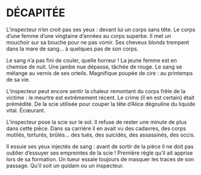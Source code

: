 # DÉCAPITÉE

L’inspecteur n’en croit pas ses yeux : devant lui un corps sans tête. Le corps d’une femme d’une vingtaine d’années au corps superbe.	Il met un mouchoir sur sa bouche pour ne pas vomir. Ses cheveux blonds trempent dans la mare de sang… à quelques pas de son corps.

Le sang n’a pas fini de couler, quelle horreur ! La jeune femme est en chemise de nuit. Une jambe nue dépasse, tâchée de rouge. Le sang se mélange au vernis de ses orteils. Magnifique poupée de cire : au printemps de sa vie.

L’inspecteur peut encore sentir la chaleur remontant du corps frêle de la victime : le meurtre est extrêmement récent. Le crime (il en est certain) était prémédité. De la scie utilisée pour couper la tête d’Alice dégouline du liquide vital. Écœurant.

L’inspecteur pose la scie sur le sol. Il refuse de rester une minute de plus dans cette pièce.	Dans sa carrière il en avait vu des cadavres, des corps mutilés, torturés, brûlés… des tués, des suicidés, des assassinés, des occis. 

Il essuie ses yeux injectés de sang : avant de sortir de la pièce il ne doit pas oublier d’essuyer ses empreintes de la scie ! Première règle qu’il ait apprise lors de sa formation. Un tueur essaie toujours de masquer les traces de son passage. Qu’il soit un quidam ou un inspecteur.
